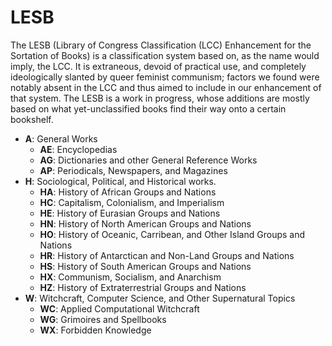 # LESB
The LESB (Library of Congress Classification (LCC) Enhancement for the Sortation of Books) is 
a classification system based on, as the name would imply, the LCC. It is extraneous,
devoid of practical use, and completely ideologically slanted by queer feminist communism; 
factors we found were notably absent in the LCC and thus aimed to include in our enhancement
of that system. The LESB is a work in progress, whose additions are mostly based on what 
yet-unclassified books find their way onto a certain bookshelf.

- **A**: General Works
  - **AE**: Encyclopedias
  - **AG**: Dictionaries and other General Reference Works
  - **AP**: Periodicals, Newspapers, and Magazines
- **H**: Sociological, Political, and Historical works.
  - **HA**: History of African Groups and Nations
  - **HC**: Capitalism, Colonialism, and Imperialism
  - **HE**: History of Eurasian Groups and Nations
  - **HN**: History of North American Groups and Nations
  - **HO**: History of Oceanic, Carribean, and Other Island Groups and Nations
  - **HR**: History of Antarctican and Non-Land Groups and Nations
  - **HS**: History of South American Groups and Nations
  - **HX**: Communism, Socialism, and Anarchism
  - **HZ**: History of Extraterrestrial Groups and Nations
- **W**: Witchcraft, Computer Science, and Other Supernatural Topics
  - **WC**: Applied Computational Witchcraft
  - **WG**: Grimoires and Spellbooks
  - **WX**: Forbidden Knowledge
